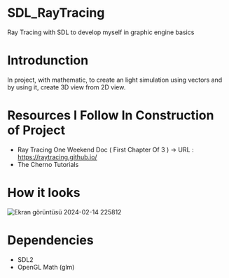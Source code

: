 # SDL_RayTracing
Ray Tracing with SDL to develop myself in graphic engine basics

# Introdunction
In project, with mathematic, to create an light simulation using vectors and by using it, create 3D view from 2D view. 

# Resources I Follow In Construction of Project
* Ray Tracing One Weekend Doc ( First Chapter Of 3 ) -> URL : https://raytracing.github.io/
* The Cherno Tutorials

# How it looks                                                                                    
![Ekran görüntüsü 2024-02-14 225812](https://github.com/ozgurozkan01/SDL_RayTracing/assets/90643276/a42d0d20-d285-4777-80bf-8c9d298f5f8f)

# Dependencies
* SDL2
* OpenGL Math (glm)
